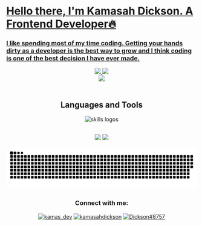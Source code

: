 
<a href="#">
<h1 align="left">Hello there, I'm Kamasah Dickson. A Frontend Developer🔥</h1>
<h3 align="left">I like spending most of my time coding. Getting your hands dirty as a developer is the best way to grow and I think coding is one of the best decision I have ever made.</h3>

<div align="center">
 <img src="https://github-readme-stats.vercel.app/api?username=Kamasah-Dickson&show_icons=true&theme=tokyonight&hide_border=true"/>
 <img src="https://github-readme-stats.vercel.app/api/top-langs/?username=Kamasah-Dickson&layout=compact&langs_count=10&theme=tokyonight&hide_border=true&count-private=true"/>
 </div>
  
<div align="center">
<img src="https://github-profile-summary-cards.vercel.app/api/cards/profile-details?username=Kamasah-Dickson&theme=tokyonight"/>
 </div>
 

</a> 
<br>
<h2 align="center">Languages and Tools</h2>
<p align="center">
  <img src="https://skillicons.dev/icons?i=git,github,express,jest,redux,vite,html,css,sass,tailwind,materialui,js,ts,react,nextjs,firebase,vscode,netlify,vercel,figma&perline=10" alt="skills logos" />
  </p>
<br>

<div align="center">
<img src="http://github-readme-streak-stats.herokuapp.com?user=Kamasah-Dickson&theme=tokyonight&hide_border=true"/>
<img src="https://github-profile-summary-cards.vercel.app/api/cards/most-commit-language?username=Kamasah-Dickson&theme=tokyonight"/>
</div>
     
<br>

<div align="center">
<img src="https://github.com/Kamasah-Dickson/Kamasah-Dickson/blob/output/github-contribution-grid-snake-dark.svg"/>
 </div>



<h3 align="center">Connect with me:</h3>
<p align="center">
<a href="https://twitter.com/kamas_dev" target="blank"><img align="center" src="https://raw.githubusercontent.com/rahuldkjain/github-profile-readme-generator/master/src/images/icons/Social/twitter.svg" alt="kamas_dev" height="30" width="40" /></a>
<a href="https://linkedin.com/in/kamasahdickson" target="blank"><img align="center" src="https://raw.githubusercontent.com/rahuldkjain/github-profile-readme-generator/master/src/images/icons/Social/linked-in-alt.svg" alt="kamasahdickson" height="30" width="40" /></a>
<a href="https://discord.gg/Dickson#8757" target="blank"><img align="center" src="https://raw.githubusercontent.com/rahuldkjain/github-profile-readme-generator/master/src/images/icons/Social/discord.svg" alt="Dickson#8757" height="30" width="40" /></a>
</p>









